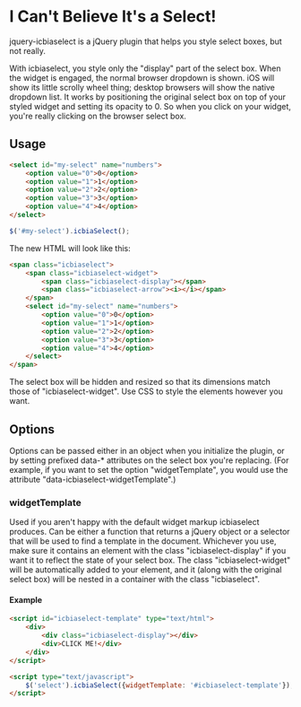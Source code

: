 I Can't Believe It's a Select!
==============================

jquery-icbiaselect is a jQuery plugin that helps you style select boxes, but not
really.

With icbiaselect, you style only the "display" part of the select box. When the
widget is engaged, the normal browser dropdown is shown. iOS will show its
little scrolly wheel thing; desktop browsers will show the native dropdown list.
It works by positioning the original select box on top of your styled widget and
setting its opacity to 0. So when you click on your widget, you're really
clicking on the browser select box.


Usage
-----

```html
<select id="my-select" name="numbers">
	<option value="0">0</option>
	<option value="1">1</option>
	<option value="2">2</option>
	<option value="3">3</option>
	<option value="4">4</option>
</select>
```

```javascript
$('#my-select').icbiaSelect();
```

The new HTML will look like this:

```html
<span class="icbiaselect">
	<span class="icbiaselect-widget">
		<span class="icbiaselect-display"></span>
		<span class="icbiaselect-arrow"><i></i></span>
	</span>
	<select id="my-select" name="numbers">
		<option value="0">0</option>
		<option value="1">1</option>
		<option value="2">2</option>
		<option value="3">3</option>
		<option value="4">4</option>
	</select>
</span>
```

The select box will be hidden and resized so that its dimensions match those of
"icbiaselect-widget". Use CSS to style the elements however you want.


Options
-------

Options can be passed either in an object when you initialize the plugin, or by
setting prefixed data-* attributes on the select box you're replacing. (For
example, if you want to set the option "widgetTemplate", you would use the
attribute "data-icbiaselect-widgetTemplate".)

### widgetTemplate

Used if you aren't happy with the default widget markup icbiaselect produces.
Can be either a function that returns a jQuery object or a selector that will be
used to find a template in the document. Whichever you use, make sure it
contains an element with the class "icbiaselect-display" if you want it to
reflect the state of your select box. The class "icbiaselect-widget" will be
automatically added to your element, and it (along with the original select box)
will be nested in a container with the class "icbiaselect".

#### Example

```html
<script id="icbiaselect-template" type="text/html">
	<div>
		<div class="icbiaselect-display"></div>
		<div>CLICK ME!</div>
	</div>
</script>

<script type="text/javascript">
	$('select').icbiaSelect({widgetTemplate: '#icbiaselect-template'});
</script>
```
